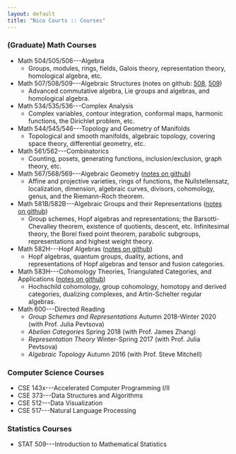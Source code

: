 ```yaml
---
layout: default
title: "Nico Courts :: Courses"
---
```

### (Graduate) Math Courses
- Math 504/505/506---Algebra
    - Groups, modules, rings, fields, Galois theory, representation theory, homological algebra, etc.
- Math 507/508/509---Algebraic Structures (notes on github: [508](https://github.com/NicoCourts/Algebra/tree/master/Lie%20Algebra%20Notes), [509](https://github.com/NicoCourts/Algebra/tree/master/Homological%20Algebra%20Notes))
    - Advanced commutative algebra, Lie groups and algebras, and homological algebra.
- Math 534/535/536---Complex Analysis
    - Complex variables, contour integration, conformal maps, harmonic functions, the Dirichlet problem, etc.
- Math 544/545/546---Topology and Geometry of Manifolds
    - Topological and smooth manifolds, algebraic topology, covering space theory, differential geometry, etc.
- Math 561/562---Combinatorics
    - Counting, posets, generating functions, inclusion/exclusion, graph theory, etc.
- Math 567/568/569---Algebraic Geometry ([notes on github](https://github.com/NicoCourts/Algebra/tree/master/Algebraic%20Geometry))
    - Affine and projective varieties, rings of functions, the Nullstellensatz, localization, dimension, algebraic curves, divisors, cohomology, genus, and the Riemann-Roch theorem.
- Math 581B/582B---Algebraic Groups and their Representations ([notes on github](https://github.com/NicoCourts/Algebra/tree/master/Algebraic%20Groups))
    - Group schemes, Hopf algebras and representations; the Barsotti-Chevalley theorem, existence of quotients, descent, etc. Infinitesimal theory, the Borel fixed point theorem, parabolic subgroups, representations and highest weight theory.
- Math 582H---Hopf Algebras ([notes on github](https://github.com/NicoCourts/Algebra/tree/master/Hopf%20Algebra%20Notes))
    - Hopf algebras, quantum groups, duality, actions, and representations of Hopf algebras and tensor and fusion categories.
- Math 583H---Cohomology Theories, Triangulated Categories, and Applications ([notes on github](https://github.com/NicoCourts/Algebra/tree/master/Triangulated%20Categories))
    - Hochschild cohomology, group cohomology, homotopy and derived categories, dualizing complexes, and Artin-Schelter regular algebras.
- Math 600---Directed Reading
    - *Group Schemes and Representations* Autumn 2018-Winter 2020 (with Prof. Julia Pevtsova)
    - *Abelian Categories* Spring 2018 (with Prof. James Zhang)
    - *Representation Theory* Winter-Spring 2017 (with Prof. Julia Pevtsova)
    - *Algebraic Topology* Autumn 2016 (with Prof. Steve Mitchell)

### Computer Science Courses
- CSE 143x---Accelerated Computer Programming I/II
- CSE 373---Data Structures and Algorithms
- CSE 512---Data Visualization
- CSE 517---Natural Language Processing

### Statistics Courses
- STAT 509---Introduction to Mathematical Statistics
